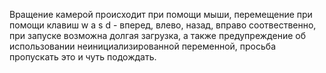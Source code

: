 Вращение камерой происходит при помощи мыши, 
перемещение при помощи клавиш w a s d - вперед, влево, назад, вправо соотвественно,
при запуске возможна долгая загрузка, а также предупреждение об использовании неинициализированной
переменной, просьба пропускать это и чуть подождать.